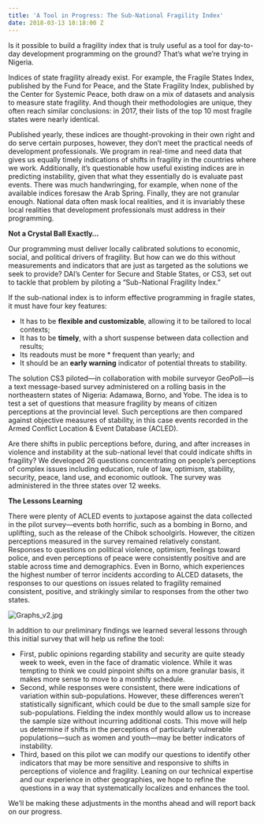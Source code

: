 ```yaml
---
title: 'A Tool in Progress: The Sub-National Fragility Index'
date: 2018-03-13 18:18:00 Z
---
```


Is it possible to build a fragility index that is truly useful as a tool for day-to-day development programming on the ground? That’s what we’re trying in Nigeria.

Indices of state fragility already exist. For example, the Fragile States Index, published by the Fund for Peace, and the State Fragility Index, published by the Center for Systemic Peace, both draw on a mix of datasets and analysis to measure state fragility. And though their methodologies are unique, they often reach similar conclusions: in 2017, their lists of the top 10 most fragile states were nearly identical. 

Published yearly, these indices are thought-provoking in their own right and do serve certain purposes, however, they don’t meet the practical needs of development professionals. We program in real-time and need data that gives us equally timely indications of shifts in fragility in the countries where we work. Additionally, it’s questionable how useful existing indices are in predicting instability, given that what they essentially do is evaluate past events. There was much handwringing, for example, when none of the available indices foresaw the Arab Spring. Finally, they are not granular enough. National data often mask local realities, and it is invariably these local realities that development professionals must address in their programming.

**Not a Crystal Ball Exactly…**

Our programming must deliver locally calibrated solutions to economic, social, and political drivers of fragility. But how can we do this without measurements and indicators that are just as targeted as the solutions we seek to provide? DAI’s Center for Secure and Stable States, or CS3, set out to tackle that problem by piloting a “Sub-National Fragility Index.”

If the sub-national index is to inform effective programming in fragile states, it must have four key features:
* It has to be **flexible and customizable**, allowing it to be tailored to local contexts; 
* It has to be **timely**, with a short suspense between data collection and results;
* Its readouts must be more * frequent than yearly; and 
* It should be an **early warning** indicator of potential threats to stability. 

The solution CS3 piloted—in collaboration with mobile surveyor GeoPoll—is a text message-based survey administered on a rolling basis in the northeastern states of Nigeria: Adamawa, Borno, and Yobe. The idea is to test a set of questions that measure fragility by means of citizen perceptions at the provincial level. Such perceptions are then compared against objective measures of stability‚ in this case events recorded in the Armed Conflict Location & Event Database (ACLED). 

Are there shifts in public perceptions before, during, and after increases in violence and instability at the sub-national level that could indicate shifts in fragility? We developed 26 questions concentrating on people’s perceptions of complex issues including education, rule of law, optimism, stability, security, peace, land use, and economic outlook. The survey was administered in the three states over 12 weeks. 

<div class="infogram-embed" data-id="_/y1v14SkXcG6S78A9PJDF" data-type="interactive" data-title="Nigeria ACLED"></div><script>!function(e,t,n,s){var i="InfogramEmbeds",o=e.getElementsByTagName(t)[0],d=/^http:/.test(e.location)?"http:":"https:";if(/^\/{2}/.test(s)&&(s=d+s),window[i]&&window[i].initialized)window[i].process&&window[i].process();else if(!e.getElementById(n)){var a=e.createElement(t);a.async=1,a.id=n,a.src=s,o.parentNode.insertBefore(a,o)}}(document,"script","infogram-async","https://e.infogram.com/js/dist/embed-loader-min.js");</script>

**The Lessons Learning**

There were plenty of ACLED events to juxtapose against the data collected in the pilot survey—events both horrific, such as a bombing in Borno, and uplifting, such as the release of the Chibok schoolgirls. However, the citizen perceptions measured in the survey remained relatively constant. Responses to questions on political violence, optimism, feelings toward police, and even perceptions of peace were consistently positive and are stable across time and demographics. Even in Borno, which experiences the highest number of terror incidents according to ALCED datasets, the responses to our questions on issues related to fragility remained consistent, positive, and strikingly similar to responses from the other two states.

![Graphs_v2.jpg](/uploads/Graphs_v2.jpg)

In addition to our preliminary findings we learned several lessons through this initial survey that will help us refine the tool:
* First, public opinions regarding stability and security are quite steady week to week, even in the face of dramatic violence. While it was tempting to think we could pinpoint shifts on a more granular basis, it makes more sense to move to a monthly schedule. 
* Second, while responses were consistent, there were indications of variation within sub-populations. However, these differences weren’t statistically significant, which could be due to the small sample size for sub-populations. Fielding the index monthly would allow us to increase the sample size without incurring additional costs. This move will help us determine if shifts in the perceptions of particularly vulnerable populations—such as women and youth—may be better indicators of instability. 
* Third, based on this pilot we can modify our questions to identify other indicators that may be more sensitive and responsive to shifts in perceptions of violence and fragility. Leaning on our technical expertise and our experience in other geographies, we hope to refine the questions in a way that systematically localizes and enhances the tool.

We’ll be making these adjustments in the months ahead and will report back on our progress.

